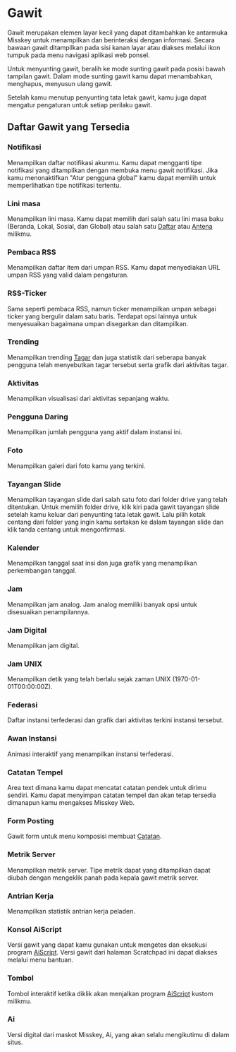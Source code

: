 # Gawit

Gawit merupakan elemen layar kecil yang dapat ditambahkan ke antarmuka Misskey untuk menampilkan dan berinteraksi dengan informasi.
Secara bawaan gawit ditampilkan pada sisi kanan layar atau diakses melalui ikon tumpuk pada menu navigasi aplikasi web ponsel.

Untuk menyunting gawit, beralih ke mode sunting gawit pada posisi bawah tampilan gawit. Dalam mode sunting gawit kamu dapat menambahkan, menghapus, menyusun ulang gawit.

Setelah kamu menutup penyunting tata letak gawit, kamu juga dapat mengatur pengaturan untuk setiap perilaku gawit.

## Daftar Gawit yang Tersedia

### Notifikasi

Menampilkan daftar notifikasi akunmu. Kamu dapat mengganti tipe notifikasi yang ditampilkan dengan membuka menu gawit notifikasi. Jika kamu menonaktifkan "Atur pengguna global" kamu dapat memilih untuk memperlihatkan tipe notifikasi tertentu.

### Lini masa

Menampilkan lini masa. Kamu dapat memilih dari salah satu lini masa baku (Beranda, Lokal, Sosial, dan Global) atau salah satu [Daftar](./list.md) atau [Antena](./antenna.md) milikmu.

### Pembaca RSS

Menampilkan daftar item dari umpan RSS. Kamu dapat menyediakan URL umpan RSS yang valid dalam pengaturan.

### RSS-Ticker

Sama seperti pembaca RSS, namun ticker menampilkan umpan sebagai ticker yang bergulir dalam satu baris. Terdapat opsi lainnya untuk menyesuaikan bagaimana umpan disegarkan dan ditampilkan.

### Trending

Menampilkan trending [Tagar](./hashtag.md) dan juga statistik dari seberapa banyak pengguna telah menyebutkan tagar tersebut serta grafik dari aktivitas tagar.

### Aktivitas

Menampilkan visualisasi dari aktivitas sepanjang waktu.

### Pengguna Daring

Menampilkan jumlah pengguna yang aktif dalam instansi ini.

### Foto

Menampilkan galeri dari foto kamu yang terkini.

### Tayangan Slide

Menampilkan tayangan slide dari salah satu foto dari folder drive yang telah ditentukan. Untuk memilih folder drive, klik kiri pada gawit tayangan slide setelah kamu keluar dari penyunting tata letak gawit. Lalu pilih kotak centang dari folder yang ingin kamu sertakan ke dalam tayangan slide dan klik tanda centang untuk mengonfirmasi.

### Kalender

Menampilkan tanggal saat insi dan juga grafik yang menampilkan perkembangan tanggal.

### Jam

Menampilkan jam analog. Jam analog memiliki banyak opsi untuk disesuaikan penampilannya.

### Jam Digital

Menampilkan jam digital.

### Jam UNIX

Menampilkan detik yang telah berlalu sejak zaman UNIX (1970-01-01T00:00:00Z).

### Federasi

Daftar instansi terfederasi dan grafik dari aktivitas terkini instansi tersebut.

### Awan Instansi

Animasi interaktif yang menampilkan instansi terfederasi.

### Catatan Tempel

Area text dimana kamu dapat mencatat catatan pendek untuk dirimu sendiri. Kamu dapat menyimpan catatan tempel dan akan tetap tersedia dimanapun kamu mengakses Misskey Web.

### Form Posting

Gawit form untuk menu komposisi membuat [Catatan](./note.md).

### Metrik Server

Menampilkan metrik server. Tipe metrik dapat yang ditampilkan dapat diubah dengan mengeklik panah pada kepala gawit metrik server.

### Antrian Kerja

Menampilkan statistik antrian kerja peladen.

### Konsol AiScript

Versi gawit yang dapat kamu gunakan untuk mengetes dan eksekusi program [AiScript](../advanced/aiscript.md). Versi gawit dari halaman Scratchpad ini dapat diakses melalui menu bantuan.

### Tombol

Tombol interaktif ketika diklik akan menjalkan program [AiScript](../advanced/aiscript.md) kustom milikmu.

### Ai

Versi digital dari maskot Misskey, Ai, yang akan selalu mengikutimu di dalam situs.
